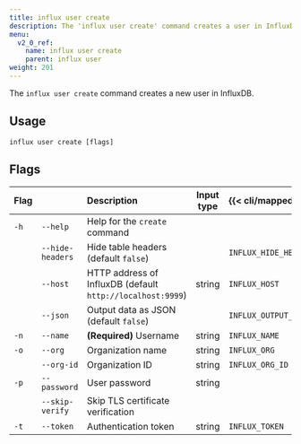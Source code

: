 ```yaml
---
title: influx user create
description: The 'influx user create' command creates a user in InfluxDB.
menu:
  v2_0_ref:
    name: influx user create
    parent: influx user
weight: 201
---
```


The `influx user create` command creates a new user in InfluxDB.

## Usage
```
influx user create [flags]
```

## Flags
| Flag |                  | Description                                                | Input type  | {{< cli/mapped >}}    |
|:---- |:---              |:-----------                                                |:----------: |:------------------    |
| `-h` | `--help`         | Help for the `create` command                              |             |                       |
|      | `--hide-headers` | Hide table headers (default `false`)                       |             | `INFLUX_HIDE_HEADERS` |
|      | `--host`         | HTTP address of InfluxDB (default `http://localhost:9999`) | string      | `INFLUX_HOST`         |
|      | `--json`         | Output data as JSON (default `false`)                      |             | `INFLUX_OUTPUT_JSON`  |
| `-n` | `--name`         | **(Required)** Username                                    | string      | `INFLUX_NAME`         |
| `-o` | `--org`          | Organization name                                          | string      | `INFLUX_ORG`          |
|      | `--org-id`       | Organization ID                                            | string      | `INFLUX_ORG_ID`       |
| `-p` | `--password`     | User password                                              | string      |                       |
|      | `--skip-verify`  | Skip TLS certificate verification                          |             |                       |
| `-t` | `--token`        | Authentication token                                       | string      | `INFLUX_TOKEN`        |
